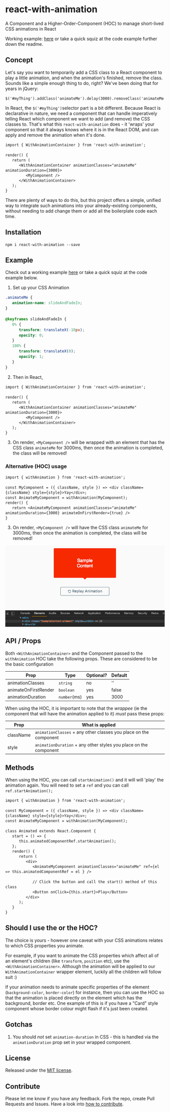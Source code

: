 # react-with-animation

A Component and a Higher-Order-Component (HOC) to manage short-lived CSS animations in React

Working example: [here](https://lucastobrazil.github.io/react-with-animation-example/) or take a quick squiz at the code example further down the readme.

## Concept
Let's say you want to temporarily add a CSS class to a React component to play a little animation, and when the animation's finished, remove the class. Sounds like a simple enough thing to do, right? We've been doing that for years in jQuery:
```JS
$('#myThing').addClass('animateMe').delay(3000).removeClass('animateMe');
```
In React, the `$('#myThing')`selector part is a bit different. Because React is declarative in nature, we need  a component that can handle imperatively telling React which component we want to add (and remove) the CSS classes to. That's what this `react-with-animation` does - it 'wraps' your component so that it always knows where it is in the React DOM, and can apply and remove the animation when it's done.
```JSX
import { WithAnimationContainer } from 'react-with-animation';

render() {
   return (
      <WithAnimationContainer animationClasses="animateMe" animationDuration={3000}>
         <MyComponent />
      </WithAnimationContainer>
   );
}
```
There are plenty of ways to do this, but this project offers a simple, unified way to integrate such animations into your already-existing components, without needing to add change them or add all the boilerplate code each time.

## Installation
```
npm i react-with-animation --save
```
## Example
Check out a working example [here](https://lucastobrazil.github.io/react-with-animation-example/) or take a quick squiz at the code example below.

1. Set up your CSS Animation
```CSS
.animateMe {
   animation-name: slideAndFadeIn; 
}

@keyframes slideAndFadeIn {
   0% {
      transform: translateX(-10px);
      opacity: 0;
   }
   100% {
      transform: translateX(0);
      opacity: 1;
   }   
}
```

2. Then in React, 
```JSX
import { WithAnimationContainer } from 'react-with-animation';

render() {
   return (
      <WithAnimationContainer animationClasses="animateMe" animationDuration={3000}>
         <MyComponent />
      </WithAnimationContainer>
   );
}
```
3. On render, `<MyComponent />` will be wrapped with an element that has the CSS class `animateMe` for 3000ms, then once the animation is completed, the class will be removed!

### Alternative (HOC) usage
```JSX
import { withAnimation } from 'react-with-animation';

const MyComponent = ({ className, style }) => <div className={className} style={style}>Yay</div>;
const AnimateMyComponent = withAnimation(MyComponent);
render() {
   return <AnimateMyComponent animationClasses="animateMe" animationDuration={3000} animateOnFirstRender={true} />
}
```
3. On render, `<MyComponent />` will have the CSS class `animateMe` for 3000ms, then once the animation is completed, the class will be removed!

<img src="https://github.com/lucastobrazil/react-with-animation-example/blob/master/src/example-withAnimation.gif" />

## API / Props
Both `<WithAnimationContainer>` and the Component passed to the `withAnimation` HOC take the following props. These are considered to be the basic configuration

| Prop     	| Type          	| Optional? 	| Default 	|
|----------	|---------------	|-----------	|---------	|
| animationClasses 	| `string`  	| no     	| '' |
| animateOnFirstRender 	| `boolean`      	| yes       	| false |
| animationDuration 	| `number`(ms) 	| yes        	| 3000 |

When using the HOC, it is important to note that the *wrappee* (ie the component that will have the animation applied to it) *must* pass these props:

| Prop     	| What is applied          	|
|----------	|---------------	|
| className 	| `animationClasses` + any other classes you place on the component |
| style 	| `animationDuration` + any other styles you place on the component |

## Methods
When using the HOC, you can call `startAnimation()` and it will will 'play' the animation again.
You will need to set a `ref` and you can call `ref.startAnimation();`

```JSX
import { withAnimation } from 'react-with-animation';

const MyComponent = ({ className, style }) => <div className={className} style={style}>Yay</div>;
const AnimateMyComponent = withAnimation(MyComponent);

class Animated extends React.Component {
   start = () => {
      this.animatedComponentRef.startAnimation();
   };
   render() {
      return (
         <div>
            <AnimateMyComponent animationClasses="animateMe" ref={el => this.animatedComponentRef = el } />

            // Click the button and call the start() method of this class
            <Button onClick={this.start}>Play</Button>
         </div>
      );
   }
}
```
## Should I use the <WithAnimationContainer> or the HOC?
The choice is yours - however one caveat with your CSS animations relates to which CSS properties you animate. 
   
For example, if you want to animate the CSS properties which affect all of an element's children (like `transform`, `position` etc), use the `<WithAnimationContainer>`. Although the animation will be applied to our `WithAnimationContainer` wrapper element, luckily all the children will follow suit :)

If your animation needs to animate specific properties of the element (`background-color`, `border-color`) for instance, then you can use the HOC so that the animation is placed directly on the element which has the background, border etc. One example of this is if you have a "Card" style component whose border colour might flash if it's just been created. 


## Gotchas
1. You should *not* set `animation-duration` in CSS - this is handled via the `animationDuration` prop set in your wrapped component.

## License

Released under the [MIT license](https://opensource.org/licenses/MIT).

## Contribute

Please let me know if you have any feedback. Fork the repo, create Pull Requests and Issues. Have a look into [how to contribute](/CONTRIBUTE.md).
